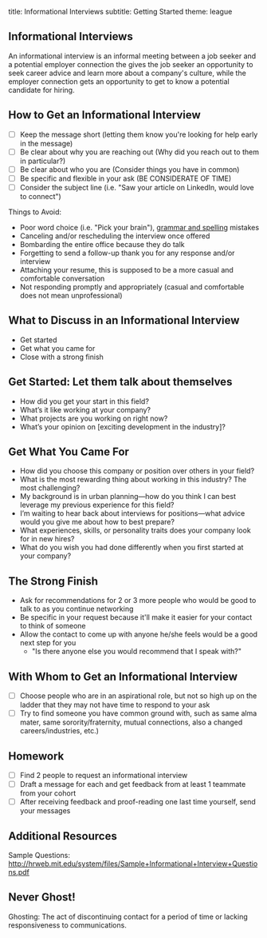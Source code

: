 title: Informational Interviews
subtitle: Getting Started
theme: league

## Informational Interviews

An informational interview is an informal meeting between a job seeker and a potential employer connection the gives the job seeker an opportunity to seek career advice and learn more about a company's culture, while the employer connection gets an opportunity to get to know a potential candidate for hiring.

## How to Get an Informational Interview
- [ ] Keep the message short (letting them know you're looking for help early in the message)
- [ ] Be clear about why you are reaching out (Why did you reach out to them in particular?)
- [ ] Be clear about who you are (Consider things you have in common)
- [ ] Be specific and flexible in your ask (BE CONSIDERATE OF TIME)
- [ ] Consider the subject line (i.e. "Saw your article on LinkedIn, would love to connect")

Things to Avoid:
- Poor word choice (i.e. "Pick your brain"), [grammar and spelling](https://www.grammarly.com/) mistakes
- Canceling and/or rescheduling the interview once offered
- Bombarding the entire office because they do talk
- Forgetting to send a follow-up thank you for any response and/or interview
- Attaching your resume, this is supposed to be a more casual and comfortable conversation
- Not responding promptly and appropriately (casual and comfortable does not mean unprofessional)

## What to Discuss in an Informational Interview
- Get started
- Get what you came for
- Close with a strong finish


## Get Started: Let them talk about themselves
- How did you get your start in this field?
- What’s it like working at your company?
- What projects are you working on right now?
- What’s your opinion on [exciting development in the industry]?

## Get What You Came For
- How did you choose this company or position over others in your field?
- What is the most rewarding thing about working in this industry? The most challenging?
- My background is in urban planning—how do you think I can best leverage my previous experience for this field?
- I’m waiting to hear back about interviews for positions—what advice would you give me about how to best prepare?
- What experiences, skills, or personality traits does your company look for in new hires?
- What do you wish you had done differently when you first started at your company?

## The Strong Finish
- Ask for recommendations for 2 or 3 more people who would be good to talk to as you continue networking
- Be specific in your request because it'll make it easier for your contact to think of someone
- Allow the contact to come up with anyone he/she feels would be a good next step for you
  - "Is there anyone else you would recommend that I speak with?"

## With Whom to Get an Informational Interview
- [ ] Choose people who are in an aspirational role, but not so high up on the ladder that they may not have time to respond to your ask
- [ ] Try to find someone you have common ground with, such as same alma mater, same sorority/fraternity, mutual connections, also a changed careers/industries, etc.)

## Homework
- [ ] Find 2 people to request an informational interview
- [ ] Draft a message for each and get feedback from at least 1 teammate from your cohort
- [ ] After receiving feedback and proof-reading one last time yourself, send your messages

## Additional Resources
Sample Questions: http://hrweb.mit.edu/system/files/Sample+Informational+Interview+Questions.pdf 

## Never Ghost!
Ghosting: The act of discontinuing contact for a period of time or lacking responsiveness to communications.


